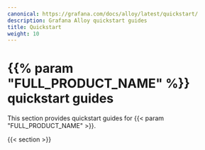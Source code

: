 ```yaml
---
canonical: https://grafana.com/docs/alloy/latest/quickstart/
description: Grafana Alloy quickstart guides
title: Quickstart
weight: 10
---
```


# {{% param "FULL_PRODUCT_NAME" %}} quickstart guides

This section provides quickstart guides for {{< param "FULL_PRODUCT_NAME" >}}.

{{< section >}}
